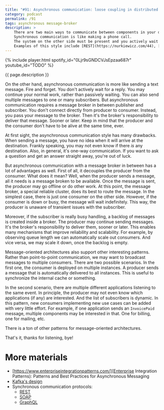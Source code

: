 ```yaml
---
title: "#91: Asynchronous communication: loose coupling in distributed systems"
category: podcast
permalink: /91
tags: asynchronous message-broker
description: >
    There are two main ways to communicate between components in your distributed system: synchronous and asynchronous.
    Synchronous communication is like making a phone call.
    The system on the other side must be present and you actively wait for a response to your every question.
    Examples of this style include [REST](https://nurkiewicz.com/44), [SOAP](https://nurkiewicz.com/74) and [GraphQL](https://nurkiewicz.com/3).
---
```


{% include player.html spotify_id="0Ljr9sGNDCVJsEpzaa687r" youtube_id="TODO" %}

{{ page.description }}

On the other hand, asynchronous communication is more like sending a text message.
Fire and forget.
You don't actively wait for a reply.
You may continue your normal work, rather than passively waiting.
You can also send multiple messages to one or many subscribers.
But asynchronous communication requires a message broker in between publisher and subscriber.
You don't connect directly from producer to consumer.
Instead, you pass your message to the broker.
Then it's the broker's responsibility to deliver that message.
Sooner or later.
Keep in mind that the producer and the consumer don't have to be alive at the same time, ever.

At first sight, the asynchronous communication style has many drawbacks.
When sending a message, you have no idea when it will arrive at the destination.
Frankly speaking, you may not even know if there _is_ any destination.
Also, in general, it's one-way communication.
If you want to ask a question and get an answer straight away, you're out of luck.

But asynchronous communication with a message broker in between has a lot of advantages as well.
First of all, it decouples the producer from the consumer.
What does it mean?
Well, when the producer sends a message, all it needs is a message broken to be available.
Once the message is sent, the producer may go offline or do other work.
At this point, the message broker, a special reliable cluster, does its best to route the message.
In the simplest case, there is just one consumer on the other side.
However, if the consumer is down or busy, the message will wait indefinitely.
This way, the producer is unaware of transient issues with the subscriber.

Moreover, if the subscriber is really busy handling, a backlog of messages is created inside a broker.
The producer may continue sending messages.
It's the broker's responsibility to deliver them, sooner or later.
This enables many mechanisms that improve reliability and scalability.
For example, by observing queue length we can automatically scale out consumers.
And vice versa, we may scale it down, once the backlog is empty.

Message-oriented architectures also support other interesting patterns.
Rather than point-to-point communication, we may want to broadcast messages to multiple consumers.
There are two possible scenarios.
In the first one, the consumer is deployed on multiple instances.
A producer sends a message that is automatically delivered to all instances.
This is useful to synchronize the internal cache or something.

In the second scenario, there are multiple different applications listening to the same event.
In principle, the producer may not even know which applications (if any) are interested.
And the list of subscribers is dynamic.
In this pattern, new consumers implementing new use cases can be added with very little effort.
For example, if one application sends an `InvoicePaid` message, multiple components may be interested in that.
One for billing, one for mailing, etc.

There is a ton of other patterns for message-oriented architectures.

That's it, thanks for listening, bye!

# More materials

* [https://www.enterpriseintegrationpatterns.com/](Enterprise Integration Patterns): Patterns and Best Practices for Asynchronous Messaging
* [Kafka's design](https://nurkiewicz.com/8)
* Synchronous communication protocols:
    * [REST](https://nurkiewicz.com/44)
    * [SOAP](https://nurkiewicz.com/74)
    * [GraphQL](https://nurkiewicz.com/3)
